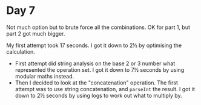 # Day 7

Not much option but to brute force all the combinations. OK for part 1, but part 2 got much bigger.

My first attempt took 17 seconds. I got it down to 2½ by optimising the calculation.

* First attempt did string analysis on the base 2 or 3 number what represented the operation set. I got it down to 7½ seconds by using modular maths instead.
* Then I decided to look at the "concatenation" operation. The first attempt was to use string concatenation, and `parseInt` the result. I got it down to 2½ seconds by using logs to work out what to multiply by.
